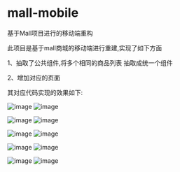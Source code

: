 # mall-mobile
基于Mall项目进行的移动端重构

此项目是基于mall商城的移动端进行重建,实现了如下方面

1、抽取了公共组件,将多个相同的商品列表 抽取成统一个组件

2、增加对应的页面


其对应代码实现的效果如下:


![image](https://github.com/to1233/mall-mobile/assets/23630996/42352bc9-f309-405d-8db7-eab8bafaf2d0)   ![image](https://github.com/to1233/mall-mobile/assets/23630996/1527749c-c372-465c-9226-67717d8b2ad5)

![image](https://github.com/to1233/mall-mobile/assets/23630996/8f542ce5-375c-4c64-a29f-6b0eac7fb35d)  ![image](https://github.com/to1233/mall-mobile/assets/23630996/6b645017-cb5a-4f35-80b6-077709b57b8c)


![image](https://github.com/to1233/mall-mobile/assets/23630996/5e804009-1341-44ff-a709-240e59afc4e0)  ![image](https://github.com/to1233/mall-mobile/assets/23630996/5881c56d-dd1d-49ae-bd8d-b682604215d5)

![image](https://github.com/to1233/mall-mobile/assets/23630996/056f9eca-6cb4-4701-b71e-81b6b4e9c6af)  ![image](https://github.com/to1233/mall-mobile/assets/23630996/c6cc1815-fc38-4fbc-95fc-bcb83be4678b)

![image](https://github.com/to1233/mall-mobile/assets/23630996/1c33e4e9-3bd2-43cb-b406-ee004afa0c0b)  ![image](https://github.com/to1233/mall-mobile/assets/23630996/2da04e35-7c87-4516-b5ea-749a0deb189b)


